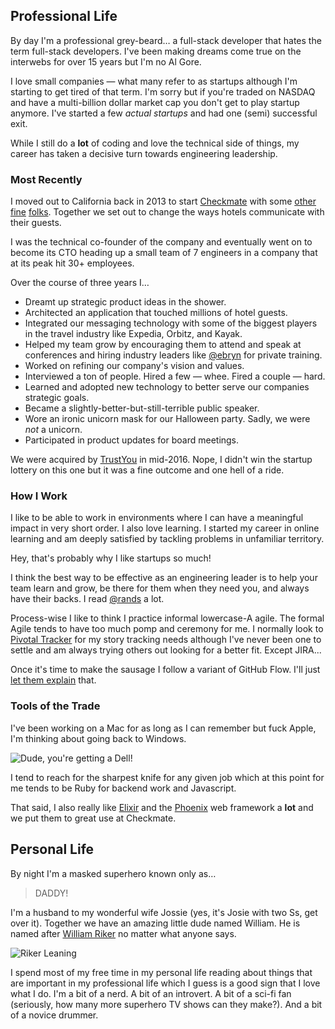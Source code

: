 ## Professional Life

By day I'm a professional grey-beard&hellip; a full-stack developer that hates
the term full-stack developers. I've been making dreams come true on
the interwebs for over 15 years but I'm no Al Gore.

I love small companies &mdash; what many refer to as startups although I'm
starting to get tired of that term. I'm sorry but if you're traded on NASDAQ
and have a multi-billion dollar market cap you don't get to play startup
anymore. I've started a few _actual startups_ and had one (semi) successful
exit.

While I still do a **lot** of coding and love the technical side of
things, my career has taken a decisive turn towards engineering leadership.

### Most Recently

I moved out to California back in 2013 to start
[Checkmate](http://www.checkmate.io) with some
[other](https://www.linkedin.com/in/pattersondrew/)
[fine](https://www.linkedin.com/in/anthonymaggio/)
[folks](https://www.linkedin.com/in/adamrugel/). Together we set out to change
the ways hotels communicate with their guests.

I was the technical co-founder of the company and eventually went on to become
its CTO heading up a small team of 7 engineers in a company that at its peak hit
30+ employees.

Over the course of three years I&hellip;

* Dreamt up strategic product ideas in the shower.
* Architected an application that touched millions of hotel guests.
* Integrated our messaging technology with some of the biggest players in the travel industry like Expedia, Orbitz, and Kayak.
* Helped my team grow by encouraging them to attend and speak at conferences and hiring industry leaders like [@ebryn](https://twitter.com/ebryn) for private training.
* Worked on refining our company's vision and values.
* Interviewed a ton of people. Hired a few &mdash; whee. Fired a couple &mdash; hard.
* Learned and adopted new technology to better serve our companies strategic goals.
* Became a slightly-better-but-still-terrible public speaker.
* Wore an ironic unicorn mask for our Halloween party. Sadly, we were _not_ a unicorn.
* Participated in product updates for board meetings.

We were acquired by [TrustYou](http://www.trustyou.com/) in mid-2016. Nope, I
didn't win the startup lottery on this one but it was a fine outcome and one
hell of a ride.

### How I Work

I like to be able to work in environments where I can have a meaningful impact
in very short order. I also love learning. I started my career in online
learning and am deeply satisfied by tackling problems in unfamiliar
territory.

Hey, that's probably why I like startups so much!

I think the best way to be effective as an engineering leader is to help your
team learn and grow, be there for them when they need you, and always have
their backs. I read [@rands](https://twitter.com/rands) a lot.

Process-wise I like to think I practice informal lowercase-A agile. The formal
Agile tends to have too much pomp and ceremony for me. I normally look to
[Pivotal Tracker](https://www.pivotaltracker.com) for my story tracking needs
although I've never been one to settle and am always trying others out looking
for a better fit. Except JIRA...

Once it's time to make the sausage I follow a variant of GitHub Flow. I'll just
[let them explain](https://guides.github.com/introduction/flow/) that.

### Tools of the Trade

I've been working on a Mac for as long as I can remember but fuck Apple, I'm
thinking about going back to Windows.

![Dude, you're getting a Dell!](https://i.imgflip.com/v48dx.jpg)

I tend to reach for the sharpest knife for any given job which at this point for
me tends to be Ruby for backend work and Javascript.

That said, I also really like [Elixir](http://elixir-lang.org/) and the
[Phoenix](http://www.phoenixframework.org/) web framework a **lot** and we put
them to great use at Checkmate.

## Personal Life

By night I'm a masked superhero known only as&hellip;

> DADDY!

I'm a husband to my wonderful wife Jossie (yes, it's Josie with two Ss, get
over it). Together we have an amazing little dude named William. He is named
after [William Riker](https://en.wikipedia.org/wiki/William_Riker) no matter
what anyone says.

![Riker Leaning](http://i.giphy.com/DZhuWwCdiOA0.gif)

I spend most of my free time in my personal life reading about things that are
important in my professional life which I guess is a good sign that I love what
I do. I'm a bit of a nerd. A bit of an introvert. A bit of a sci-fi fan
(seriously, how many more superhero TV shows can they make?). And a bit of a
novice drummer.
